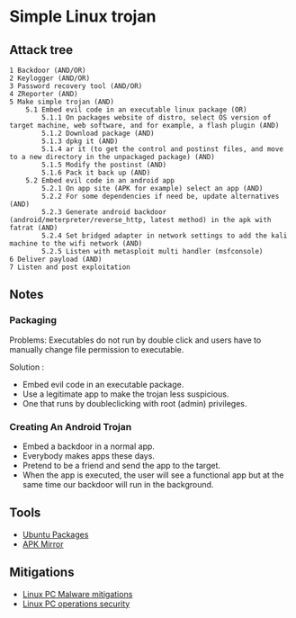 # Simple Linux trojan

## Attack tree
```text
1 Backdoor (AND/OR)
2 Keylogger (AND/OR)
3 Password recovery tool (AND/OR)
4 ZReporter (AND)
5 Make simple trojan (AND)
    5.1 Embed evil code in an executable linux package (OR)
        5.1.1 On packages website of distro, select OS version of target machine, web software, and for example, a flash plugin (AND)
        5.1.2 Download package (AND)
        5.1.3 dpkg it (AND)
        5.1.4 ar it (to get the control and postinst files, and move to a new directory in the unpackaged package) (AND)
        5.1.5 Modify the postinst (AND)
        5.1.6 Pack it back up (AND)
    5.2 Embed evil code in an android app
        5.2.1 On app site (APK for example) select an app (AND)
        5.2.2 For some dependencies if need be, update alternatives (AND)
        5.2.3 Generate android backdoor (android/meterpreter/reverse_http, latest method) in the apk with fatrat (AND)
        5.2.4 Set bridged adapter in network settings to add the kali machine to the wifi network (AND)
        5.2.5 Listen with metasploit multi handler (msfconsole)
6 Deliver payload (AND)
7 Listen and post exploitation
```

## Notes

### Packaging

Problems: Executables do not run by double click and users have to manually change file permission to executable.

Solution :
* Embed evil code in an executable package.
* Use a legitimate app to make the trojan less suspicious.
* One that runs by doubleclicking with root (admin) privileges.

### Creating An Android Trojan

* Embed a backdoor in a normal app.
* Everybody makes apps these days.
* Pretend to be a friend and send the app to the target.
* When the app is executed, the user will see a functional app but at the same time our backdoor will run in the background.

## Tools

* [Ubuntu Packages](https://packages.ubuntu.com/)
* [APK Mirror](https://www.apkmirror.com/)

## Mitigations

* [Linux PC Malware mitigations](linux-pc-mitigations:docs/malware/README)
* [Linux PC operations security](linux-pc-mitigations:docs/opsec/README)

